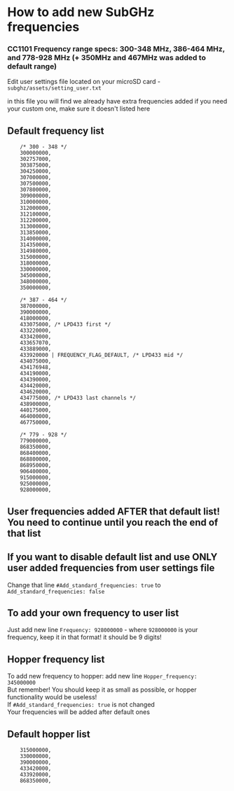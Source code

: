 # How to add new SubGHz frequencies

### CC1101 Frequency range specs: 300-348 MHz, 386-464 MHz, and 778-928 MHz (+ 350MHz and 467MHz was added to default range)

Edit user settings file located on your microSD card - `subghz/assets/setting_user.txt`

in this file you will find we already have extra frequencies added if you need your custom one, make sure it doesn't listed here

## Default frequency list

```
    /* 300 - 348 */
    300000000,
    302757000,
    303875000,
    304250000,
    307000000,
    307500000,
    307800000,
    309000000,
    310000000,
    312000000,
    312100000,
    312200000,
    313000000,
    313850000,
    314000000,
    314350000,
    314980000,
    315000000,
    318000000,
    330000000,
    345000000,
    348000000,
    350000000,

    /* 387 - 464 */
    387000000,
    390000000,
    418000000,
    433075000, /* LPD433 first */
    433220000,
    433420000,
    433657070,
    433889000,
    433920000 | FREQUENCY_FLAG_DEFAULT, /* LPD433 mid */
    434075000,
    434176948,
    434190000,
    434390000,
    434420000,
    434620000,
    434775000, /* LPD433 last channels */
    438900000,
    440175000,
    464000000,
    467750000,

    /* 779 - 928 */
    779000000,
    868350000,
    868400000,
    868800000,
    868950000,
    906400000,
    915000000,
    925000000,
    928000000,
```

## User frequencies added AFTER that default list! You need to continue until you reach the end of that list

## If you want to disable default list and use ONLY user added frequencies from user settings file

Change that line `#Add_standard_frequencies: true` to `Add_standard_frequencies: false`

## To add your own frequency to user list

Just add new line `Frequency: 928000000` - where `928000000` is your frequency, keep it in that format! it should be 9 digits!

## Hopper frequency list

To add new frequency to hopper: add new line `Hopper_frequency: 345000000`\
But remember! You should keep it as small as possible, or hopper functionality would be useless!\
If `#Add_standard_frequencies: true` is not changed\
Your frequencies will be added after default ones

## Default hopper list

```
    315000000,
    330000000,
    390000000,
    433420000,
    433920000,
    868350000,
```
